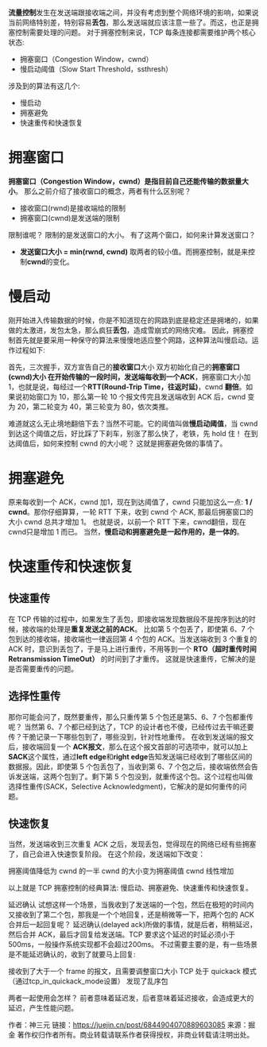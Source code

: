 **流量控制**发生在发送端跟接收端之间，并没有考虑到整个网络环境的影响，如果说当前网络特别差，特别容易**丢包**，那么发送端就应该注意一些了。而这，也正是拥塞控制需要处理的问题。
对于拥塞控制来说，TCP 每条连接都需要维护两个核心状态:

- 拥塞窗口（Congestion Window，cwnd）
- 慢启动阈值（Slow Start Threshold，ssthresh）

涉及到的算法有这几个:

- 慢启动
- 拥塞避免
- 快速重传和快速恢复


# 拥塞窗口
**拥塞窗口（Congestion Window，cwnd）是指目前自己还能传输的数据量大小**。
那么之前介绍了接收窗口的概念，两者有什么区别呢？

- 接收窗口(rwnd)是接收端给的限制
- 拥塞窗口(cwnd)是发送端的限制

限制谁呢？
限制的是发送窗口的大小。
有了这两个窗口，如何来计算发送窗口？
- **发送窗口大小 = min(rwnd, cwnd)**
取两者的较小值。而拥塞控制，就是来控制**cwnd**的变化。

# 慢启动
刚开始进入传输数据的时候，你是不知道现在的网路到底是稳定还是拥堵的，如果做的太激进，发包太急，那么疯狂**丢包**，造成雪崩式的网络灾难。
因此，拥塞控制首先就是要采用一种保守的算法来慢慢地适应整个网路，这种算法叫慢启动。运作过程如下:

首先，三次握手，双方宣告自己的**接收窗口**大小
双方初始化自己的**拥塞窗口(cwnd)**大小
在开始传输的一段时间，发送端每收到一个**ACK**，拥塞窗口大小加 1，也就是说，每经过一个**RTT(Round-Trip Time，往返时延)**，cwnd **翻倍**。如果说初始窗口为 10，那么第一轮 10 个报文传完且发送端收到 ACK 后，cwnd 变为 20，第二轮变为 40，第三轮变为 80，依次类推。

难道就这么无止境地翻倍下去？当然不可能。它的阈值叫做**慢启动阈值**，当 cwnd 到达这个阈值之后，好比踩了下刹车，别涨了那么快了，老铁，先 hold 住！
在到达阈值后，如何来控制 cwnd 的大小呢？
这就是拥塞避免做的事情了。
# 拥塞避免
原来每收到一个 ACK，cwnd 加1，现在到达阈值了，cwnd 只能加这么一点: **1 / cwnd**。那你仔细算算，一轮 RTT 下来，收到 cwnd 个 ACK, 那最后拥塞窗口的大小 cwnd 总共才增加 1。
也就是说，以前一个 RTT 下来，cwnd翻倍，现在cwnd只是增加 1 而已。
当然，**慢启动和拥塞避免是一起作用的，是一体的**。
# 快速重传和快速恢复
## 快速重传
在 TCP 传输的过程中，如果发生了丢包，即接收端发现数据段不是按序到达的时候，接收端的处理是**重复发送之前的ACK**。
比如第 5 个包丢了，即使第 6、7 个包到达的接收端，接收端也一律返回第 4 个包的 ACK。当发送端收到 3 个重复的 ACK 时，意识到丢包了，于是马上进行重传，不用等到一个 **RTO（超时重传时间Retransmission TimeOut）** 的时间到了才重传。
这就是快速重传，它解决的是是否需要重传的问题。
## 选择性重传
那你可能会问了，既然要重传，那么只重传第 5 个包还是第5、6、7 个包都重传呢？
当然第 6、7 个都已经到达了，TCP 的设计者也不傻，已经传过去干嘛还要传？干脆记录一下哪些包到了，哪些没到，针对性地重传。
在收到发送端的报文后，接收端回复一个 **ACK报文**，那么在这个报文首部的可选项中，就可以加上**SACK**这个属性，通过**left edge**和**right edge**告知发送端已经收到了哪些区间的数据报。因此，即使第 5 个包丢包了，当收到第 6、7 个包之后，接收端依然会告诉发送端，这两个包到了。剩下第 5 个包没到，就重传这个包。这个过程也叫做选择性重传(SACK，Selective Acknowledgment)，它解决的是如何重传的问题。
## 快速恢复
当然，发送端收到三次重复 ACK 之后，发现丢包，觉得现在的网络已经有些拥塞了，自己会进入快速恢复阶段。
在这个阶段，发送端如下改变：

拥塞阈值降低为 cwnd 的一半
cwnd 的大小变为拥塞阈值
cwnd 线性增加

以上就是 TCP 拥塞控制的经典算法: 慢启动、拥塞避免、快速重传和快速恢复。



延迟确认
试想这样一个场景，当我收到了发送端的一个包，然后在极短的时间内又接收到了第二个包，那我是一个个地回复，还是稍微等一下，把两个包的 ACK 合并后一起回复呢？
延迟确认(delayed ack)所做的事情，就是后者，稍稍延迟，然后合并 ACK，最后才回复给发送端。TCP 要求这个延迟的时延必须小于500ms，一般操作系统实现都不会超过200ms。
不过需要主要的是，有一些场景是不能延迟确认的，收到了就要马上回复:

接收到了大于一个 frame 的报文，且需要调整窗口大小
TCP 处于 quickack 模式（通过tcp_in_quickack_mode设置）
发现了乱序包

两者一起使用会怎样？
前者意味着延迟发，后者意味着延迟接收，会造成更大的延迟，产生性能问题。


作者：神三元
链接：https://juejin.cn/post/6844904070889603085
来源：掘金
著作权归作者所有。商业转载请联系作者获得授权，非商业转载请注明出处。